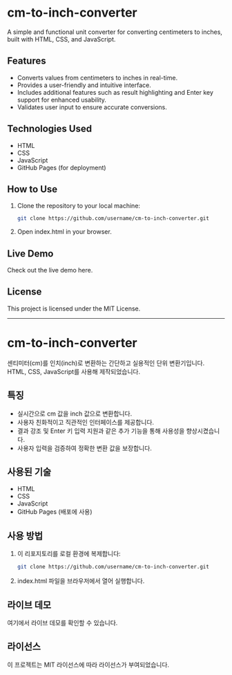 # cm-to-inch-converter
A simple and functional unit converter for converting centimeters to inches, built with HTML, CSS, and JavaScript.

## Features
- Converts values from centimeters to inches in real-time.
- Provides a user-friendly and intuitive interface.
- Includes additional features such as result highlighting and Enter key support for enhanced usability.
- Validates user input to ensure accurate conversions.

## Technologies Used
- HTML
- CSS
- JavaScript
- GitHub Pages (for deployment)

## How to Use
1. Clone the repository to your local machine:
   ```bash
   git clone https://github.com/username/cm-to-inch-converter.git
   
2. Open index.html in your browser.

## Live Demo
Check out the live demo here.

## License
This project is licensed under the MIT License.

---------------------------------

# cm-to-inch-converter
센티미터(cm)를 인치(inch)로 변환하는 간단하고 실용적인 단위 변환기입니다. HTML, CSS, JavaScript를 사용해 제작되었습니다.

## 특징
- 실시간으로 cm 값을 inch 값으로 변환합니다.
- 사용자 친화적이고 직관적인 인터페이스를 제공합니다.
- 결과 강조 및 Enter 키 입력 지원과 같은 추가 기능을 통해 사용성을 향상시켰습니다.
- 사용자 입력을 검증하여 정확한 변환 값을 보장합니다.

## 사용된 기술
- HTML
- CSS
- JavaScript
- GitHub Pages (배포에 사용)

## 사용 방법
1. 이 리포지토리를 로컬 환경에 복제합니다:
   ```bash
   git clone https://github.com/username/cm-to-inch-converter.git
2. index.html 파일을 브라우저에서 열어 실행합니다.

## 라이브 데모
여기에서 라이브 데모를 확인할 수 있습니다.

## 라이선스
이 프로젝트는 MIT 라이선스에 따라 라이선스가 부여되었습니다.
